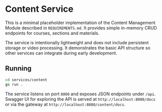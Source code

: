 # Content Service

This is a minimal placeholder implementation of the Content Management Module described in `REQUIREMENTS.md`.
It provides simple in-memory CRUD endpoints for courses, sections and materials.

The service is intentionally lightweight and does not include persistent storage or video processing.
It demonstrates the basic API structure so other services can integrate during early development.

## Running

```bash
cd services/content
go run .
```

The service listens on port `8000` and exposes JSON endpoints under `/api`.
Swagger UI for exploring the API is served at `http://localhost:8000/docs` or
via the gateway at `http://localhost:8080/content/docs`.

